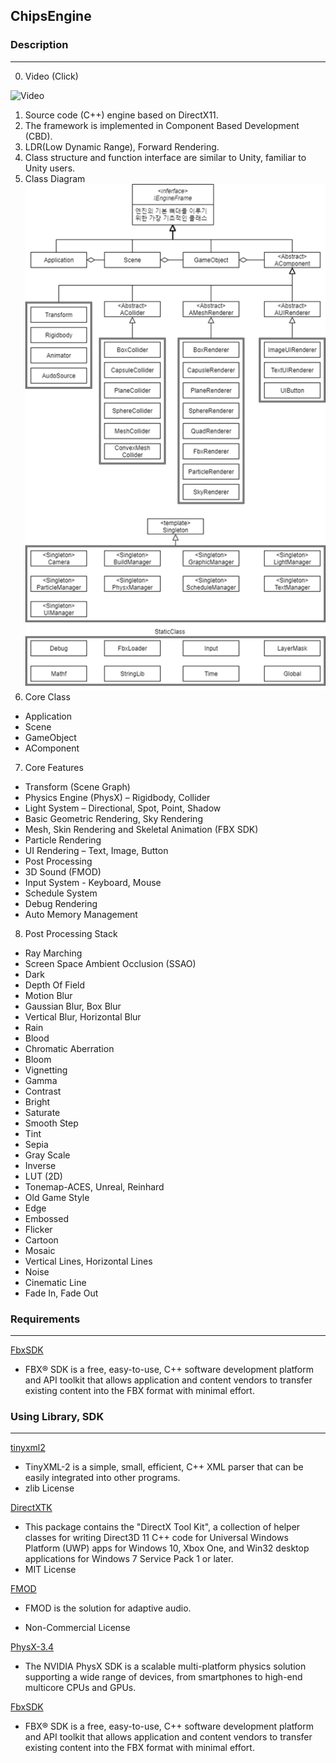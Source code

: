 ## __ChipsEngine__  
### __Description__  
___  
0. Video (Click) 

![Video](https://www.youtube.com/watch?v=Y8z6awMjyoc)
1. Source code (C++) engine based on DirectX11.
2. The framework is implemented in Component Based Development (CBD).
3. LDR(Low Dynamic Range), Forward Rendering.
4. Class structure and function interface are similar to Unity, familiar to Unity users.
5. Class Diagram  
![classdiagram](/DescriptionImage/classDiagram.png)  
6. Core Class
 - Application 
 - Scene  
 - GameObject  
 - AComponent
7. Core Features
 - Transform (Scene Graph)
 - Physics Engine (PhysX) – Rigidbody, Collider
 - Light System – Directional, Spot, Point, Shadow
 - Basic Geometric Rendering, Sky Rendering
 - Mesh, Skin Rendering and Skeletal Animation (FBX SDK)
 - Particle Rendering
 - UI Rendering – Text, Image, Button
 - Post Processing
 - 3D Sound (FMOD)
 - Input System - Keyboard, Mouse
 - Schedule System
 - Debug Rendering
 - Auto Memory Management  
8. Post Processing Stack
 - Ray Marching
 - Screen Space Ambient Occlusion (SSAO)
 - Dark
 - Depth Of Field
 - Motion Blur
 - Gaussian Blur, Box Blur
 - Vertical Blur, Horizontal Blur
 - Rain
 - Blood
 - Chromatic Aberration
 - Bloom
 - Vignetting
 - Gamma
 - Contrast
 - Bright
 - Saturate
 - Smooth Step
 - Tint
 - Sepia
 - Gray Scale
 - Inverse
 - LUT (2D)
 - Tonemap-ACES, Unreal, Reinhard
 - Old Game Style
 - Edge
 - Embossed
 - Flicker
 - Cartoon
 - Mosaic
 - Vertical Lines, Horizontal Lines
 - Noise
 - Cinematic Line
 - Fade In, Fade Out

### __Requirements__
___
[FbxSDK](https://www.autodesk.com/developer-network/platform-technologies/fbx-sdk-2020-0)

  - FBX® SDK is a free, easy-to-use, C++ software development platform and API toolkit that allows application and content vendors to transfer existing content into the FBX format with minimal effort.  
 
### __Using Library, SDK__
___

[tinyxml2](https://github.com/leethomason/tinyxml2)    
 - TinyXML-2 is a simple, small, efficient, C++ XML parser that can be easily integrated into other programs.
 - zlib License  

[DirectXTK](https://github.com/jerrypoiu/DirectXTK)  
 - This package contains the "DirectX Tool Kit", a collection of helper classes for writing Direct3D 11 C++ code for Universal Windows Platform (UWP) apps for Windows 10, Xbox One, and Win32 desktop applications for Windows 7 Service Pack 1 or later.  
 - MIT License  

[FMOD](https://www.fmod.com/)  
 - FMOD is the solution for adaptive audio.

 - Non-Commercial License

[PhysX-3.4](https://developer.nvidia.com/physx-sdk%20)  
 -   The NVIDIA PhysX SDK is a scalable multi-platform physics solution supporting a wide range of devices, from smartphones to high-end multicore CPUs and GPUs.

[FbxSDK](https://www.autodesk.com/developer-network/platform-technologies/fbx-sdk-2020-0)  
 - FBX® SDK is a free, easy-to-use, C++ software development platform and API toolkit that allows application and content vendors to transfer existing content into the FBX format with minimal effort.
